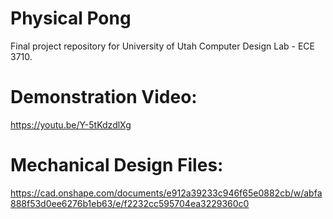 # Physical Pong
Final project repository for University of Utah Computer Design Lab - ECE 3710.

# Demonstration Video:
https://youtu.be/Y-5tKdzdlXg

# Mechanical Design Files:
https://cad.onshape.com/documents/e912a39233c946f65e0882cb/w/abfa888f53d0ee6276b1eb63/e/f2232cc595704ea3229360c0
